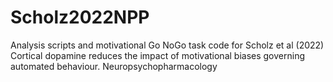 # Scholz2022NPP
Analysis scripts and motivational Go NoGo task code for Scholz et al (2022) Cortical dopamine reduces the impact of motivational biases governing automated behaviour. Neuropsychopharmacology
